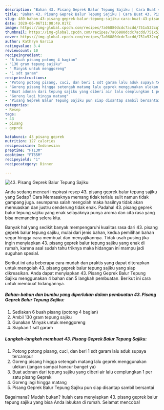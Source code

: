 ```yaml
---
description: "Bahan 43. Pisang Geprek Balur Tepung Sajiku | Cara Buat 43. Pisang Geprek Balur Tepung Sajiku Yang Lezat Sekali"
title: "Bahan 43. Pisang Geprek Balur Tepung Sajiku | Cara Buat 43. Pisang Geprek Balur Tepung Sajiku Yang Lezat Sekali"
slug: 480-bahan-43-pisang-geprek-balur-tepung-sajiku-cara-buat-43-pisang-geprek-balur-tepung-sajiku-yang-lezat-sekali
date: 2020-06-06T11:08:49.017Z
image: https://img-global.cpcdn.com/recipes/7a06880dcdc7acdd/751x532cq70/43-pisang-geprek-balur-tepung-sajiku-foto-resep-utama.jpg
thumbnail: https://img-global.cpcdn.com/recipes/7a06880dcdc7acdd/751x532cq70/43-pisang-geprek-balur-tepung-sajiku-foto-resep-utama.jpg
cover: https://img-global.cpcdn.com/recipes/7a06880dcdc7acdd/751x532cq70/43-pisang-geprek-balur-tepung-sajiku-foto-resep-utama.jpg
author: Kathryn Garcia
ratingvalue: 3.4
reviewcount: 10
recipeingredient:
- "6 buah pisang potong 4 bagian"
- "130 gram tepung sajiku"
- " Minyak untuk menggoreng"
- "1 sdt garam"
recipeinstructions:
- "Potong potong pisang, cuci, dan beri 1 sdt garam lalu aduk supaya tercampur"
- "Goreng pisang hingga setengah matang lalu geprek menggunakan ulekan (jangan sampai hancur banget ya)"
- "Buat adonan dari tepung sajiku yang diberi air lalu cemplungkan 1 per satu pisang Geprek"
- "Goreng lagi hingga matang"
- "Pisang Geprek Balur Tepung Sajiku pun siap disantap sambil bersantai"
categories:
- Resep
tags:
- 43
- pisang
- geprek

katakunci: 43 pisang geprek 
nutrition: 127 calories
recipecuisine: Indonesian
preptime: "PT13M"
cooktime: "PT55M"
recipeyield: "1"
recipecategory: Dinner

---
```



![43. Pisang Geprek Balur Tepung Sajiku](https://img-global.cpcdn.com/recipes/7a06880dcdc7acdd/751x532cq70/43-pisang-geprek-balur-tepung-sajiku-foto-resep-utama.jpg)

Anda sedang mencari inspirasi resep 43. pisang geprek balur tepung sajiku yang Sedap? Cara Memasaknya memang tidak terlalu sulit namun tidak gampang juga. seumpama salah mengolah maka hasilnya tidak akan memuaskan dan justru cenderung tidak enak. Padahal 43. pisang geprek balur tepung sajiku yang enak selayaknya punya aroma dan cita rasa yang bisa memancing selera kita.



Banyak hal yang sedikit banyak mempengaruhi kualitas rasa dari 43. pisang geprek balur tepung sajiku, mulai dari jenis bahan, kedua pemilihan bahan segar hingga cara membuat dan menyajikannya. Tidak usah pusing jika ingin menyiapkan 43. pisang geprek balur tepung sajiku yang enak di rumah, karena asal sudah tahu triknya maka hidangan ini mampu jadi suguhan spesial.


Berikut ini ada beberapa cara mudah dan praktis yang dapat diterapkan untuk mengolah 43. pisang geprek balur tepung sajiku yang siap dikreasikan. Anda dapat menyiapkan 43. Pisang Geprek Balur Tepung Sajiku menggunakan 4 bahan dan 5 langkah pembuatan. Berikut ini cara untuk membuat hidangannya.

<!--inarticleads1-->

##### Bahan-bahan dan bumbu yang diperlukan dalam pembuatan 43. Pisang Geprek Balur Tepung Sajiku:

1. Sediakan 6 buah pisang (potong 4 bagian)
1. Ambil 130 gram tepung sajiku
1. Gunakan  Minyak untuk menggoreng
1. Siapkan 1 sdt garam




<!--inarticleads2-->

##### Langkah-langkah membuat 43. Pisang Geprek Balur Tepung Sajiku:

1. Potong potong pisang, cuci, dan beri 1 sdt garam lalu aduk supaya tercampur
1. Goreng pisang hingga setengah matang lalu geprek menggunakan ulekan (jangan sampai hancur banget ya)
1. Buat adonan dari tepung sajiku yang diberi air lalu cemplungkan 1 per satu pisang Geprek
1. Goreng lagi hingga matang
1. Pisang Geprek Balur Tepung Sajiku pun siap disantap sambil bersantai




Bagaimana? Mudah bukan? Itulah cara menyiapkan 43. pisang geprek balur tepung sajiku yang bisa Anda lakukan di rumah. Selamat mencoba!
